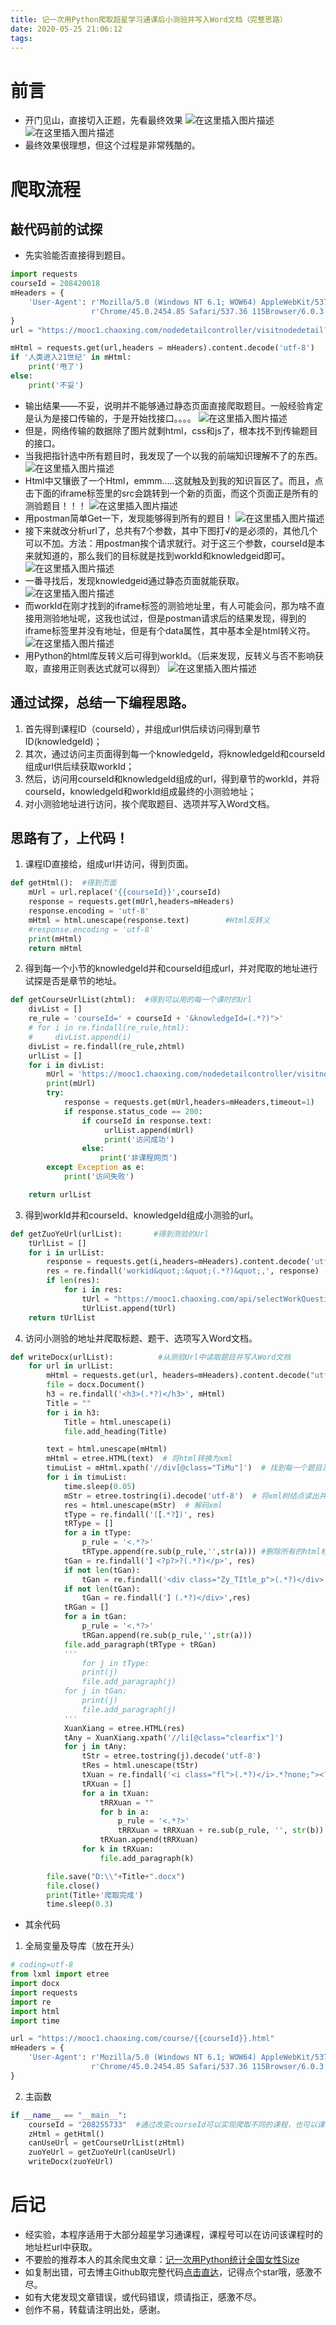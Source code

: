```yaml
---
title: 记一次用Python爬取超星学习通课后小测验并写入Word文档（完整思路）
date: 2020-05-25 21:06:12
tags:
---
```


# 前言
- 开门见山，直接切入正题，先看最终效果
![在这里插入图片描述](https://img-blog.csdnimg.cn/20200525180742278.png?x-oss-process=image/watermark,type_ZmFuZ3poZW5naGVpdGk,shadow_10,text_aHR0cHM6Ly9ibG9nLmNzZG4ubmV0L3dlaXhpbl80NDM3MTg0Mg==,size_16,color_FFFFFF,t_70)![在这里插入图片描述](https://img-blog.csdnimg.cn/20200525180825108.png?x-oss-process=image/watermark,type_ZmFuZ3poZW5naGVpdGk,shadow_10,text_aHR0cHM6Ly9ibG9nLmNzZG4ubmV0L3dlaXhpbl80NDM3MTg0Mg==,size_16,color_FFFFFF,t_70)
- 最终效果很理想，但这个过程是非常残酷的。

# 爬取流程
## 敲代码前的试探
- 先实验能否直接得到题目。

```python
import requests
courseId = 208420018
mHeaders = {
    'User-Agent': r'Mozilla/5.0 (Windows NT 6.1; WOW64) AppleWebKit/537.36 (KHTML, like Gecko) '
                  r'Chrome/45.0.2454.85 Safari/537.36 115Browser/6.0.3'
}
url = "https://mooc1.chaoxing.com/nodedetailcontroller/visitnodedetail?courseId=208255733&knowledgeId=263215264"

mHtml = requests.get(url,headers = mHeaders).content.decode('utf-8')
if '人类进入21世纪' in mHtml:
    print('甩了')
else:
    print('不妥')
```
- 输出结果——不妥，说明并不能够通过静态页面直接爬取题目。一般经验肯定是认为是接口传输的，于是开始找接口。。。。
![在这里插入图片描述](https://img-blog.csdnimg.cn/20200525194057244.png?x-oss-process=image/watermark,type_ZmFuZ3poZW5naGVpdGk,shadow_10,text_aHR0cHM6Ly9ibG9nLmNzZG4ubmV0L3dlaXhpbl80NDM3MTg0Mg==,size_16,color_FFFFFF,t_70)
- 但是，网络传输的数据除了图片就剩html，css和js了，根本找不到传输题目的接口。
- 当我把指针选中所有题目时，我发现了一个以我的前端知识理解不了的东西。
![在这里插入图片描述](https://img-blog.csdnimg.cn/20200525194727373.png?x-oss-process=image/watermark,type_ZmFuZ3poZW5naGVpdGk,shadow_10,text_aHR0cHM6Ly9ibG9nLmNzZG4ubmV0L3dlaXhpbl80NDM3MTg0Mg==,size_16,color_FFFFFF,t_70)
- Html中又镶嵌了一个Html，emmm.....这就触及到我的知识盲区了。而且，点击下面的iframe标签里的src会跳转到一个新的页面，而这个页面正是所有的测验题目！！！
![在这里插入图片描述](https://img-blog.csdnimg.cn/20200525194957159.png?x-oss-process=image/watermark,type_ZmFuZ3poZW5naGVpdGk,shadow_10,text_aHR0cHM6Ly9ibG9nLmNzZG4ubmV0L3dlaXhpbl80NDM3MTg0Mg==,size_16,color_FFFFFF,t_70)
- 用postman简单Get一下，发现能够得到所有的题目！
![在这里插入图片描述](https://img-blog.csdnimg.cn/20200525195204505.png?x-oss-process=image/watermark,type_ZmFuZ3poZW5naGVpdGk,shadow_10,text_aHR0cHM6Ly9ibG9nLmNzZG4ubmV0L3dlaXhpbl80NDM3MTg0Mg==,size_16,color_FFFFFF,t_70)
- 接下来就改分析url了，总共有7个参数，其中下图打√的是必须的，其他几个可以不加。方法：用postman挨个请求就行。对于这三个参数，courseId是本来就知道的，那么我们的目标就是找到workId和knowledgeid即可。
![在这里插入图片描述](https://img-blog.csdnimg.cn/20200525195515841.png?x-oss-process=image/watermark,type_ZmFuZ3poZW5naGVpdGk,shadow_10,text_aHR0cHM6Ly9ibG9nLmNzZG4ubmV0L3dlaXhpbl80NDM3MTg0Mg==,size_16,color_FFFFFF,t_70)
- 一番寻找后，发现knowledgeid通过静态页面就能获取。
![在这里插入图片描述](https://img-blog.csdnimg.cn/202005252001593.png?x-oss-process=image/watermark,type_ZmFuZ3poZW5naGVpdGk,shadow_10,text_aHR0cHM6Ly9ibG9nLmNzZG4ubmV0L3dlaXhpbl80NDM3MTg0Mg==,size_16,color_FFFFFF,t_70)
- 而workId在刚才找到的iframe标签的测验地址里，有人可能会问，那为啥不直接用测验地址呢，这我也试过，但是postman请求后的结果发现，得到的iframe标签里并没有地址，但是有个data属性，其中基本全是html转义符。
![在这里插入图片描述](https://img-blog.csdnimg.cn/20200525200557642.png)
- 用Python的html库反转义后可得到workId。（后来发现，反转义与否不影响获取，直接用正则表达式就可以得到）
![在这里插入图片描述](https://img-blog.csdnimg.cn/20200525200851250.png?x-oss-process=image/watermark,type_ZmFuZ3poZW5naGVpdGk,shadow_10,text_aHR0cHM6Ly9ibG9nLmNzZG4ubmV0L3dlaXhpbl80NDM3MTg0Mg==,size_16,color_FFFFFF,t_70)
## 通过试探，总结一下编程思路。
1. 首先得到课程ID（courseId），并组成url供后续访问得到章节ID(knowledgeId)；
2. 其次，通过访问主页面得到每一个knowledgeId，将knowledgeId和courseId组成url供后续获取workId；
3. 然后，访问用courseId和knowledgeId组成的url，得到章节的workId，并将courseId，knowledgeId和workId组成最终的小测验地址；
4. 对小测验地址进行访问，挨个爬取题目、选项并写入Word文档。
## 思路有了，上代码！
1. 课程ID直接给，组成url并访问，得到页面。

```python
def getHtml():  #得到页面
    mUrl = url.replace('{{courseId}}',courseId)
    response = requests.get(mUrl,headers=mHeaders)
    response.encoding = 'utf-8'
    mHtml = html.unescape(response.text)        #Html反转义
    #response.encoding = 'utf-8'
    print(mHtml)
    return mHtml
```
2. 得到每一个小节的knowledgeId并和courseId组成url，并对爬取的地址进行试探是否是章节的地址。

```python
def getCourseUrlList(zhtml):  #得到可以用的每一个课时的Url
    divList = []
    re_rule = 'courseId=' + courseId + '&knowledgeId=(.*?)">'
    # for i in re.findall(re_rule,html):
    #     divList.append(i)
    divList = re.findall(re_rule,zhtml)
    urlList = []
    for i in divList:
        mUrl = 'https://mooc1.chaoxing.com/nodedetailcontroller/visitnodedetail?courseId='+courseId+'&knowledgeId='+i
        print(mUrl)
        try:
            response = requests.get(mUrl,headers=mHeaders,timeout=1)
            if response.status_code == 200:
                if courseId in response.text:
                     urlList.append(mUrl)
                     print('访问成功')
                else:
                    print('非课程网页')
        except Exception as e:
            print('访问失败')

    return urlList
```
3. 得到workId并和courseId、knowledgeId组成小测验的url。

```python
def getZuoYeUrl(urlList):       #得到测验的Url
    tUrlList = []
    for i in urlList:
        response = requests.get(i,headers=mHeaders).content.decode('utf-8')
        res = re.findall('workid&quot;:&quot;(.*?)&quot;,', response)
        if len(res):
            for i in res:
                tUrl = "https://mooc1.chaoxing.com/api/selectWorkQuestion?workId="+i+"&ut=null&classId=0&courseId="+courseId
                tUrlList.append(tUrl)
    return tUrlList
```
4. 访问小测验的地址并爬取标题、题干、选项写入Word文档。

```python
def writeDocx(urlList):          #从测验Url中读取题目并写入Word文档
    for url in urlList:
        mHtml = requests.get(url, headers=mHeaders).content.decode("utf-8")
        file = docx.Document()
        h3 = re.findall('<h3>(.*?)</h3>', mHtml)
        Title = ""
        for i in h3:
            Title = html.unescape(i)
            file.add_heading(Title)

        text = html.unescape(mHtml)
        mHtml = etree.HTML(text)  # 将html转换为xml
        timuList = mHtml.xpath('//div[@class="TiMu"]')  # 找到每一个题目及其所有选项
        for i in timuList:
            time.sleep(0.05)
            mStr = etree.tostring(i).decode('utf-8')  # 将xml树结点读出并转换为utf-8格式
            res = html.unescape(mStr)  # 解码xml
            tType = re.findall('(【.*?】)', res)
            tRType = []
            for a in tType:
                p_rule = '<.*?>'	
                tRType.append(re.sub(p_rule,'',str(a)))	#删除所有的html标签
            tGan = re.findall('】<?p?>?(.*?)</p>', res)
            if not len(tGan):
                tGan = re.findall('<div class="Zy_TItle_p">(.*?)</div>', res)
            if not len(tGan):
                tGan = re.findall('】(.*?)</div>',res)
            tRGan = []
            for a in tGan:
                p_rule = '<.*?>'
                tRGan.append(re.sub(p_rule,'',str(a)))
            file.add_paragraph(tRType + tRGan)
            '''
                for j in tType:
                print(j)
                file.add_paragraph(j)
            for j in tGan:
                print(j)
                file.add_paragraph(j)
            '''
            XuanXiang = etree.HTML(res)
            tAny = XuanXiang.xpath('//li[@class="clearfix"]')
            for j in tAny:
                tStr = etree.tostring(j).decode('utf-8')
                tRes = html.unescape(tStr)
                tXuan = re.findall('<i class="fl">(.*?)</i>.*?none;"><?p?>?(.*?)<?/?p?>?</a></li>', tRes)
                tRXuan = []
                for a in tXuan:
                    tRRXuan = ""
                    for b in a:
                        p_rule = '<.*?>'
                        tRRXuan = tRRXuan + re.sub(p_rule, '', str(b))
                    tRXuan.append(tRRXuan)
                for k in tRXuan:
                    file.add_paragraph(k)

        file.save("D:\\"+Title+".docx")
        file.close()	
        print(Title+'爬取完成')
        time.sleep(0.3)
```
- 其余代码
1. 全局变量及导库（放在开头）

```python
# coding=utf-8
from lxml import etree
import docx
import requests
import re
import html
import time

url = "https://mooc1.chaoxing.com/course/{{courseId}}.html"
mHeaders = {
    'User-Agent': r'Mozilla/5.0 (Windows NT 6.1; WOW64) AppleWebKit/537.36 (KHTML, like Gecko) '
                  r'Chrome/45.0.2454.85 Safari/537.36 115Browser/6.0.3'
}
```

2. 主函数

```python
if __name__ == "__main__":
    courseId = "208255733"	#通过改变courseId可以实现爬取不同的课程，也可以课程号自加循环爬取，但课程量太大，就不一一编写。
    zHtml = getHtml()
    canUseUrl = getCourseUrlList(zHtml)
    zuoYeUrl = getZuoYeUrl(canUseUrl)
    writeDocx(zuoYeUrl)
```

# 后记
- 经实验，本程序适用于大部分超星学习通课程，课程号可以在访问该课程时的地址栏url中获取。
- 不要脸的推荐本人的其余爬虫文章：[记一次用Python统计全国女性Size](https://blog.csdn.net/weixin_44371842/article/details/105133663)
- 如复制出错，可去博主Github取完整代码[点击直达](https://github.com/lrffun/My_Python/tree/master/GetProblemSets)，记得点个star哦，感激不尽。
- 如有大佬发现文章错误，或代码错误，烦请指正，感激不尽。
- 创作不易，转载请注明出处，感谢。
